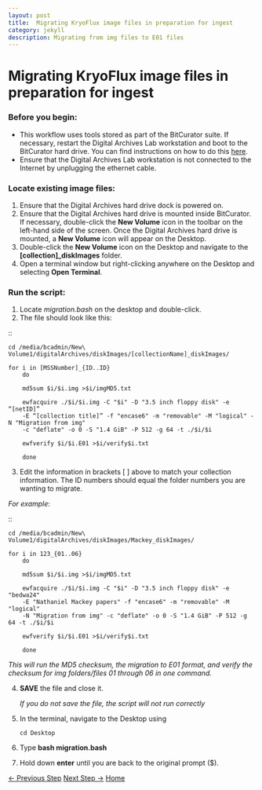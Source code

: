 ```yaml
---
layout: post
title:  Migrating KryoFlux image files in preparation for ingest
category: jekyll 
description: Migrating from img files to E01 files
---
```


# Migrating KryoFlux image files in preparation for ingest

### Before you begin:

* This workflow uses tools stored as part of the BitCurator suite. If necessary, restart the Digital Archives Lab workstation and boot to the BitCurator hard drive. You can find instructions on how to do this [here](https://bedwards254.github.io/testBDBC/jekyll/2019/01/22/BC-Windows-Switch.html).
* Ensure that the Digital Archives Lab workstation is not connected to the Internet by unplugging the ethernet cable.

### Locate existing image files:

1. Ensure that the Digital Archives hard drive dock is powered on. 
2. Ensure that the Digital Archives hard drive is mounted inside BitCurator. If necessary, double-click the **New Volume** icon in the toolbar on the left-hand side of the screen. Once the Digital Archives hard drive is mounted, a **New Volume** icon will appear on the Desktop.
3. Double-click the **New Volume** icon on the Desktop and navigate to the **[collection]_diskImages** folder.
4. Open a terminal window but right-clicking anywhere on the Desktop and selecting **Open Terminal**.

### Run the script:

1. Locate *migration.bash* on the desktop and double-click. 
2. The file should look like this: 

:: 

	cd /media/bcadmin/New\ Volume1/digitalArchives/diskImages/[collectionName]_diskImages/

	for i in [MSSNumber]_{ID..ID}
		do
		
		md5sum $i/$i.img >$i/imgMD5.txt
		
		ewfacquire ./$i/$i.img -C "$i" -D "3.5 inch floppy disk" -e “[netID]” 
		-E “[collection title]” -f "encase6" -m "removable" -M "logical" -N "Migration from img" 
		-c "deflate" -o 0 -S "1.4 GiB" -P 512 -g 64 -t ./$i/$i
		
		ewfverify $i/$i.E01 >$i/verify$i.txt
		
		done

3. Edit the information in brackets [ ] above to match your collection information. The ID numbers should equal
the folder numbers you are wanting to migrate. 

*For example*: 

::

	cd /media/bcadmin/New\ Volume1/digitalArchives/diskImages/Mackey_diskImages/
	
	for i in 123_{01..06}
		do 
		
		md5sum $i/$i.img >$i/imgMD5.txt
		
		ewfacquire ./$i/$i.img -C "$i" -D "3.5 inch floppy disk" -e "bedwa24" 
		-E "Nathaniel Mackey papers" -f "encase6" -m "removable" -M "logical" 
		-N "Migration from img" -c "deflate" -o 0 -S "1.4 GiB" -P 512 -g 64 -t ./$i/$i
		
		ewfverify $i/$i.E01 >$i/verify$i.txt
		
		done

*This will run the MD5 checksum, the migration to E01 format, and verify the checksum for img folders/files 01 through 06 in one command.* 

4. **SAVE** the file and close it. 

	*If you do not save the file, the script will not run correctly*

5. In the terminal, navigate to the Desktop using

    ```cd Desktop```

6. Type **bash migration.bash**
7. Hold down **enter** until you are back to the original prompt ($). 

[<- Previous Step](https://bedwards254.github.io/testBDBC/jekyll/2019/01/22/KryFlux.html)
[Next Step ->](https://bedwards254.github.io/testBDBC/jekyll/2019/01/22/fiwalk.html)
[Home](https://bedwards254.github.io/testBDBC/jekyll/2019/01/23/welcome-BDBC.html)
